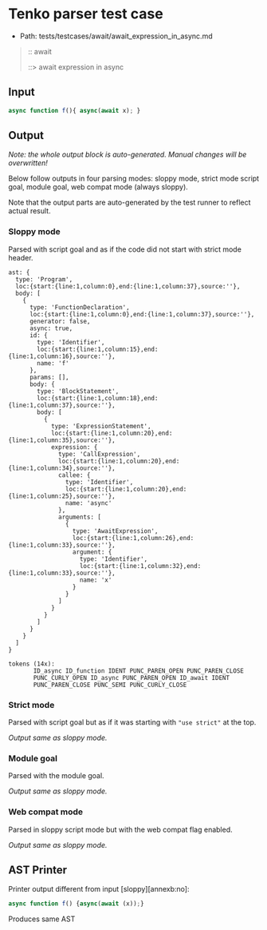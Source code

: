 # Tenko parser test case

- Path: tests/testcases/await/await_expression_in_async.md

> :: await
>
> ::> await expression in async

## Input

`````js
async function f(){ async(await x); }
`````

## Output

_Note: the whole output block is auto-generated. Manual changes will be overwritten!_

Below follow outputs in four parsing modes: sloppy mode, strict mode script goal, module goal, web compat mode (always sloppy).

Note that the output parts are auto-generated by the test runner to reflect actual result.

### Sloppy mode

Parsed with script goal and as if the code did not start with strict mode header.

`````
ast: {
  type: 'Program',
  loc:{start:{line:1,column:0},end:{line:1,column:37},source:''},
  body: [
    {
      type: 'FunctionDeclaration',
      loc:{start:{line:1,column:0},end:{line:1,column:37},source:''},
      generator: false,
      async: true,
      id: {
        type: 'Identifier',
        loc:{start:{line:1,column:15},end:{line:1,column:16},source:''},
        name: 'f'
      },
      params: [],
      body: {
        type: 'BlockStatement',
        loc:{start:{line:1,column:18},end:{line:1,column:37},source:''},
        body: [
          {
            type: 'ExpressionStatement',
            loc:{start:{line:1,column:20},end:{line:1,column:35},source:''},
            expression: {
              type: 'CallExpression',
              loc:{start:{line:1,column:20},end:{line:1,column:34},source:''},
              callee: {
                type: 'Identifier',
                loc:{start:{line:1,column:20},end:{line:1,column:25},source:''},
                name: 'async'
              },
              arguments: [
                {
                  type: 'AwaitExpression',
                  loc:{start:{line:1,column:26},end:{line:1,column:33},source:''},
                  argument: {
                    type: 'Identifier',
                    loc:{start:{line:1,column:32},end:{line:1,column:33},source:''},
                    name: 'x'
                  }
                }
              ]
            }
          }
        ]
      }
    }
  ]
}

tokens (14x):
       ID_async ID_function IDENT PUNC_PAREN_OPEN PUNC_PAREN_CLOSE
       PUNC_CURLY_OPEN ID_async PUNC_PAREN_OPEN ID_await IDENT
       PUNC_PAREN_CLOSE PUNC_SEMI PUNC_CURLY_CLOSE
`````

### Strict mode

Parsed with script goal but as if it was starting with `"use strict"` at the top.

_Output same as sloppy mode._

### Module goal

Parsed with the module goal.

_Output same as sloppy mode._

### Web compat mode

Parsed in sloppy script mode but with the web compat flag enabled.

_Output same as sloppy mode._

## AST Printer

Printer output different from input [sloppy][annexb:no]:

````js
async function f() {async(await (x));}
````

Produces same AST

